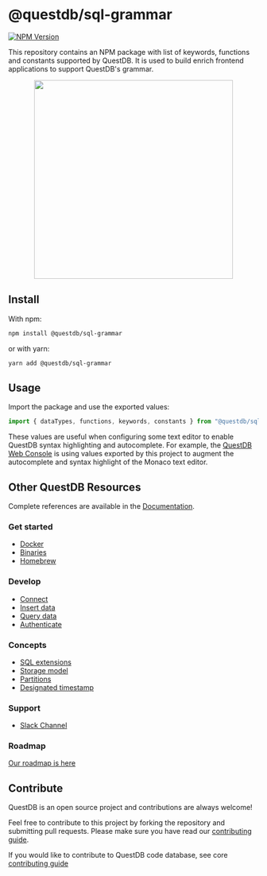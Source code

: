 # @questdb/sql-grammar

<a href="https://www.npmjs.com/package/@questdb/sql-grammar">
  <img src="https://img.shields.io/npm/v/@questdb/sql-grammar.svg?style=flat"
        alt="NPM Version">
</a>

This repository contains an NPM package with list of keywords, functions and constants supported by QuestDB.
It is used to build enrich frontend applications to support QuestDB's grammar.

<div align="center">
  <a href="http://questdb.io">
    <img src=".github/structure.png" width="400" />
  </a>
</div>

## Install

With npm:

```sh
npm install @questdb/sql-grammar
```

or with yarn:

```sh
yarn add @questdb/sql-grammar
```

## Usage

Import the package and use the exported values:

```js
import { dataTypes, functions, keywords, constants } from "@questdb/sql-grammar"
```

These values are useful when configuring some text editor to enable QuestDB syntax highlighting and autocomplete.
For example, the [QuestDB Web Console](https://github.com/questdb/ui/blob/ba6ef37e40933245d64d60c508379c8420d84b21/packages/web-console/src/scenes/Editor/Monaco/questdb-sql/language.ts#L5) is using values exported by this project to augment the autocomplete and syntax highlight of the Monaco text editor.

## Other QuestDB Resources

Complete references are available in the
[Documentation](https://questdb.io/docs/).

### Get started

- [Docker](https://questdb.io/docs/get-started/docker/)
- [Binaries](https://questdb.io/docs/get-started/binaries/)
- [Homebrew](https://questdb.io/docs/get-started/homebrew/)

### Develop

- [Connect](https://questdb.io/docs/develop/connect/)
- [Insert data](https://questdb.io/docs/develop/insert-data/)
- [Query data](https://questdb.io/docs/develop/query-data/)
- [Authenticate](https://questdb.io/docs/develop/authenticate/)

### Concepts

- [SQL extensions](https://questdb.io/docs/concept/sql-extensions/)
- [Storage model](https://questdb.io/docs/concept/storage-model/)
- [Partitions](https://questdb.io/docs/concept/partitions/)
- [Designated timestamp](https://questdb.io/docs/concept/designated-timestamp/)

### Support
- [Slack Channel](https://slack.questdb.io)

### Roadmap

[Our roadmap is here](https://github.com/orgs/questdb/projects/2)

## Contribute

QuestDB is an open source project and contributions are always welcome!

Feel free to contribute to this project by forking the repository and submitting
pull requests. Please make sure you have read our [contributing guide](./CONTRIBUTING.md).

If you would like to contribute to QuestDB code database, see core [contributing guide](https://github.com/questdb/questdb/blob/master/CONTRIBUTING.md)
